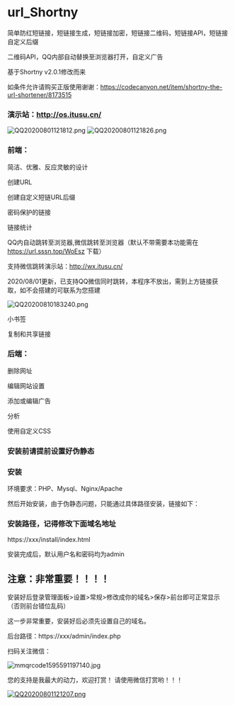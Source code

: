 # url_Shortny
简单防红短链接，短链接生成，短链接加密，短链接二维码，短链接API，短链接自定义后缀

二维码API，QQ内部自动替换至浏览器打开，自定义广告

基于Shortny v2.0.1修改而来

如条件允许请购买正版使用谢谢：https://codecanyon.net/item/shortny-the-url-shortener/8173515
 

### 演示站：http://os.itusu.cn/

<img src="http://img.atusu.cn/images/2020/08/01/QQ20200801121812.png" alt="QQ20200801121812.png" border="0">

<img src="http://img.atusu.cn/images/2020/08/01/QQ20200801121826.png" alt="QQ20200801121826.png" border="0">



### 前端：
简洁、优雅、反应灵敏的设计

创建URL

创建自定义短链URL后缀

密码保护的链接

链接统计

QQ内自动跳转至浏览器,微信跳转至浏览器（默认不带需要本功能需在 https://url.sssn.top/WoEsz 下载）

支持微信跳转演示站：http://wx.itusu.cn/

2020/08/01更新，已支持QQ微信同时跳转，本程序不放出，需到上方链接获取，如不会搭建的可联系为您搭建

<img src="http://img.atusu.cn/images/2020/08/10/QQ20200810183240.png" alt="QQ20200810183240.png" border="0" />

小书签

复制和共享链接

### 后端：
删除网址

编辑网站设置

添加或编辑广告

分析

使用自定义CSS

### 安装前请提前设置好伪静态

### 安装
环境要求：PHP、Mysql、Nginx/Apache

然后开始安装，由于伪静态问题，只能通过具体路径安装，链接如下：

### 安装路径，记得修改下面域名地址

https://xxx/install/index.html

安装完成后，默认用户名和密码均为admin

## 注意：非常重要！！！！

安装好后登录管理面板>设置>常规>修改成你的域名>保存>前台即可正常显示（否则前台错位乱码）

这一步非常重要，安装好后必须先设置自己的域名。

后台路径：https://xxx/admin/index.php

扫码关注微信：

<img src="http://img.atusu.cn/images/2020/08/01/mmqrcode1595591197140.jpg" alt="mmqrcode1595591197140.jpg" border="0" />



您的支持是我最大的动力，欢迎打赏！ 请使用微信打赏哟！！！

<a href="http://img.atusu.cn/image/JKfu"><img src="http://img.atusu.cn/images/2020/08/01/QQ20200801121207.md.png" alt="QQ20200801121207.png" border="0" /></a>

